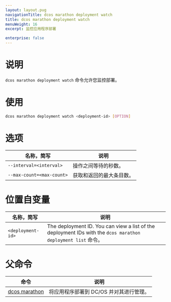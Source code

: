 ```yaml
---
layout: layout.pug
navigationTitle: dcos marathon deployment watch
title: dcos marathon deployment watch
menuWeight: 16
excerpt: 监控应用程序部署

enterprise: false
---
```



# 说明
`dcos marathon deployment watch` 命令允许您监控部署。

# 使用

```bash
dcos marathon deployment watch <deployment-id> [OPTION]
```

# 选项

| 名称，简写 | 说明 |
|---------|-------------|
| `--interval=<interval>` | 操作之间等待的秒数。|
| `--max-count=<max-count>` | 获取和返回的最大条目数。|


# 位置自变量

| 名称，简写 | 说明 |
|---------|-------------|
| `<deployment-id>`   | The deployment ID. You can view a list of the deployment IDs with the `dcos marathon deployment list` 命令。|

# 父命令

| 命令 | 说明 |
|---------|-------------|
| [dcos marathon](/zh/1.11/cli/command-reference/dcos-marathon/) | 将应用程序部署到 DC/OS 并对其进行管理。|

